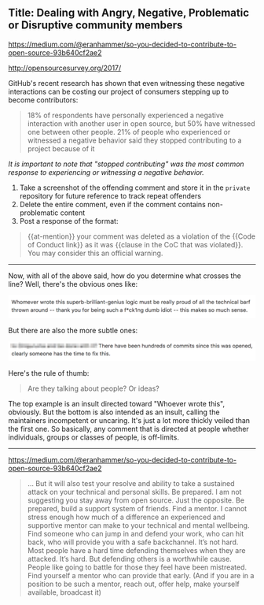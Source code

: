 Title: Dealing with Angry, Negative, Problematic or Disruptive community members
---

https://medium.com/@eranhammer/so-you-decided-to-contribute-to-open-source-93b640cf2ae2

http://opensourcesurvey.org/2017/

GitHub's recent research has shown that even witnessing these negative interactions can be costing our project of consumers stepping up to become contributors:

> 18% of respondents have personally experienced a negative interaction with another user in open source, but 50% have witnessed one between other people.
> 21% of people who experienced or witnessed a negative behavior said they stopped contributing to a project because of it

_It is important to note that "stopped contributing" was the most common response to experiencing or witnessing a negative behavior._

1. Take a screenshot of the offending comment and store it in the `private` repository for future reference to track repeat offenders
2. Delete the entire comment, even if the comment contains non-problematic content
3. Post a response of the format:

> {{at-mention}} your comment was deleted as a violation of the {{Code of Conduct link}} as it was {{clause in the CoC that was violated}}. You may consider this an official warning.

----

Now, with all of the above said, how do you determine what crosses the line? Well, there's the obvious ones like:

![](obvious-abuse.png)

But there are also the more subtle ones:

![](subtle-abuse.png)

Here's the rule of thumb:

> Are they talking about people? Or ideas?

The top example is an insult directed toward "Whoever wrote this", obviously. But the bottom is also intended as an insult, calling the maintainers incompetent or uncaring. It's just a lot more thickly veiled than the first one. So basically, any comment that is directed at people whether individuals, groups or classes of people, is off-limits.

----

https://medium.com/@eranhammer/so-you-decided-to-contribute-to-open-source-93b640cf2ae2

> ... But it will also test your resolve and ability to take a sustained attack on your technical and personal skills. Be prepared.
I am not suggesting you stay away from open source. Just the opposite. Be prepared, build a support system of friends. Find a mentor.
I cannot stress enough how much of a difference an experienced and supportive mentor can make to your technical and mental wellbeing.
Find someone who can jump in and defend your work, who can hit back, who will provide you with a safe backchannel. It’s not hard. Most people have a hard time defending themselves when they are attacked. It’s hard. But defending others is a worthwhile cause. People like going to battle for those they feel have been mistreated. Find yourself a mentor who can provide that early. (And if you are in a position to be such a mentor, reach out, offer help, make yourself available, broadcast it)

